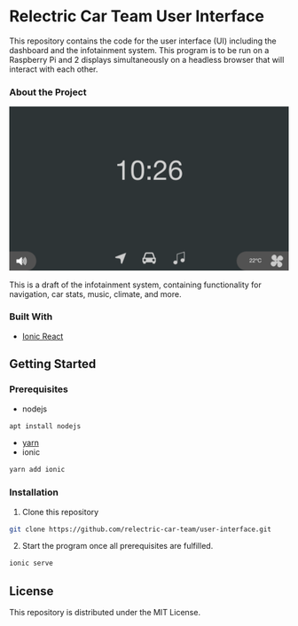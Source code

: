 # Relectric Car Team User Interface

This repository contains the code for the user interface (UI) including the dashboard and the infotainment system.
This program is to be run on a Raspberry Pi and 2 displays simultaneously on a headless browser that will interact with each other.

### About the Project
![](readme-images/home.png)

This is a draft of the infotainment system, containing functionality for navigation, car stats, music, climate, and more.

### Built With
- [Ionic React](https://ionicframework.com)

## Getting Started

### Prerequisites

- nodejs
```bash
apt install nodejs
```
- [yarn](https://classic.yarnpkg.com/en/docs/install)
- ionic
```bash
yarn add ionic
```

### Installation

1. Clone this repository

```bash
git clone https://github.com/relectric-car-team/user-interface.git
```

2. Start the program once all prerequisites are fulfilled.
```bash
ionic serve
```

## License
This repository is distributed under the MIT License.
